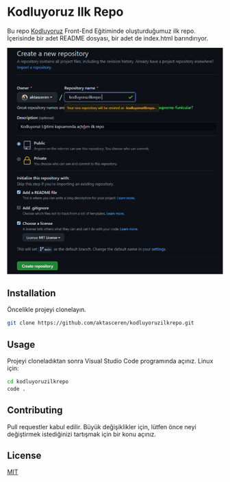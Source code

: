 # Kodluyoruz Ilk Repo
Bu repo [Kodluyoruz](https://www.kodluyoruz.org/) Front-End Eğitiminde oluşturduğumuz ilk repo. İçerisinde bir adet README dosyası, bir adet de index.html barındırıyor.

![github screenshot](figures\github.png "github screenshot")

## Installation
Öncelikle projeyi clonelayın.

```bash
git clone https://github.com/aktasceren/kodluyoruzilkrepo.git
```

## Usage
Projeyi cloneladıktan sonra Visual Studio Code programında açınız.
Linux için:

```bash
cd kodluyoruzilkrepo
code .
```

## Contributing
Pull requestler kabul edilir. Büyük değişiklikler için, lütfen önce neyi değiştirmek istediğinizi tartışmak için bir konu açınız.

## License
[MIT](https://choosealicense.com/licenses/mit/)